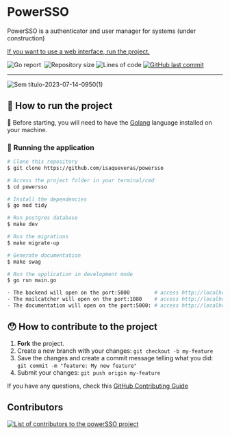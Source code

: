 # PowerSSO
PowerSSO is a authenticator and user manager for systems (under construction) 

[If you want to use a web interface, run the project.](https://github.com/isaqueveras/powersso-ui)

<p>
  <img alt="Go report" src="https://goreportcard.com/badge/isaqueveras/powersso">
  <img alt="" src="https://github.com/isaqueveras/powersso/actions/workflows/go.yml/badge.svg">
  <img alt="Repository size" src="https://img.shields.io/github/languages/top/isaqueveras/powersso">
  <img alt="Lines of code" src="https://img.shields.io/tokei/lines/github/isaqueveras/powersso">
  <a href="https://github.com/isaqueveras/powersso/commits/main">
    <img alt="GitHub last commit" src="https://img.shields.io/github/last-commit/isaqueveras/powersso">
  </a>
</p>

---
![Sem título-2023-07-14-0950(1)](https://github.com/isaqueveras/powersso/assets/46972789/5aff3f9d-6516-451d-973f-b2cef93c2ce1)

## 🚀 How to run the project
📌 Before starting, you will need to have the [Golang][golang] language installed on your machine.

### 🧭 Running the application

```bash
# Clone this repository
$ git clone https://github.com/isaqueveras/powersso

# Access the project folder in your terminal/cmd
$ cd powersso

# Install the dependencies
$ go mod tidy

# Run postgres database
$ make dev

# Run the migrations
$ make migrate-up

# Generate documentation
$ make swag

# Run the application in development mode
$ go run main.go
```

```bash
- The backend will open on the port:5000        # access http://localhost:5000
- The mailcatcher will open on the port:1080    # access http://localhost:1080
- The documentation will open on the port:5000: # access http://localhost:5000/swagger/index.html
```
## 😯 How to contribute to the project

1. **Fork** the project.
2. Create a new branch with your changes: `git checkout -b my-feature`
3. Save the changes and create a commit message telling what you did: `git commit -m "feature: My new feature"`
4. Submit your changes: `git push origin my-feature`

If you have any questions, check this [GitHub Contributing Guide](https://github.com/firstcontributions/first-contributions)

## Contributors
<a href="https://github.com/isaqueveras/powersso/graphs/contributors">
  <img src="https://contributors-img.web.app/image?repo=isaqueveras/powersso&max=100" alt="List of contributors to the powerSSO project"/>
</a>

[golang]: https://go.dev/
